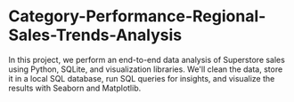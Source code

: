 # Category-Performance-Regional-Sales-Trends-Analysis
In this project, we perform an end-to-end data analysis of Superstore sales using Python, SQLite, and visualization libraries. We'll clean the data, store it in a local SQL database, run SQL queries for insights, and visualize the results with Seaborn and Matplotlib.
